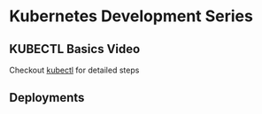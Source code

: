 # Kubernetes Development Series

## KUBECTL Basics Video

Checkout [kubectl](./kubectl.md) for detailed steps

## Deployments
